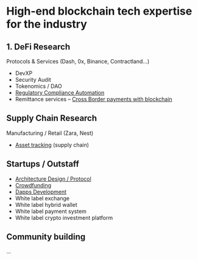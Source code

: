 # High-end blockchain tech expertise for the industry

## 1. DeFi Research

Protocols & Services \(Dash, 0x, Binance, Contractland...\)

* DevXP
* Security Audit
* Tokenomics / DAO
* ​[Regulatory Compliance Automation](https://defi.4irelabs.com/docs/complaince-scoring)​
* ​Remittance services – [Cross Border payments with blockchain](https://docs.google.com/document/d/1_hGranGM5bSelSnkbaFitIT1Ief_uxwjubvXJCBTOEo/edit#heading=h.qfpi451ehfxn)​

## Supply Chain Research

Manufacturing / Retail \(Zara, Nest\)

* ​[Asset tracking](https://defi.4irelabs.com/docs/asset-tracking) \(supply chain\)

## Startups / Outstaff

* ​[Architecture Design / Protocol](https://defi.4irelabs.com/docs/architecture-design-protocol)​
* ​[Crowdfunding](https://defi.4irelabs.com/docs/fund-management-app-wip)​
* ​[Dapps Development](https://defi.4irelabs.com/docs/dapps-wallets-development)​
* White label exchange
* White label hybrid wallet
* White label payment system
* White label crypto investment platform

## Community building

...

